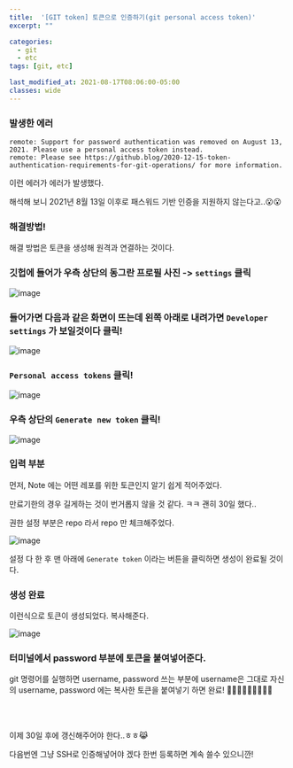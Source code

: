 ```yaml
---
title:  '[GIT token] 토큰으로 인증하기(git personal access token)'
excerpt: ""

categories:
  - git
  - etc
tags: [git, etc]

last_modified_at: 2021-08-17T08:06:00-05:00
classes: wide
---
```



### 발생한 에러


~~~ linux
remote: Support for password authentication was removed on August 13, 2021. Please use a personal access token instead.
remote: Please see https://github.blog/2020-12-15-token-authentication-requirements-for-git-operations/ for more information.
~~~

이런 에러가 에러가 발생했다.

해석해 보니 2021년 8월 13일 이후로 패스워드 기반 인증을 지원하지 않는다고..😮😮


### 해결방법!

해결 방법은 토큰을 생성해 원격과 연결하는 것이다.

### 깃헙에 들어가 우측 상단의 동그란 프로필 사진 -> `settings` 클릭

![image](https://user-images.githubusercontent.com/53431568/129745492-b413a45d-2e8d-496f-8316-0769eb4dfaeb.png)

### 들어가면 다음과 같은 화면이 뜨는데 왼쪽 아래로 내려가면 `Developer settings` 가 보일것이다 클릭!

![image](https://user-images.githubusercontent.com/53431568/129745746-13919c3e-7410-4975-b93a-998023266aa1.png)


### `Personal access tokens` 클릭!

![image](https://user-images.githubusercontent.com/53431568/129745843-535789f8-2440-4502-bbcc-742710c2dd12.png)


### 우측 상단의 `Generate new token` 클릭!

![image](https://user-images.githubusercontent.com/53431568/129745954-3bd742bb-5295-46d4-9bf1-10a6f7ca13ff.png)


### 입력 부분

먼저, Note 에는 어떤 레포를 위한 토큰인지 알기 쉽게 적어주었다.

만료기한의 경우 길게하는 것이 번거롭지 않을 것 같다. ㅋㅋ 괜히 30일 했다..

권한 설정 부분은 repo 라서 repo 만 체크해주었다.

![image](https://user-images.githubusercontent.com/53431568/129746142-0898a4ea-3615-4b25-aa7e-4502999642b8.png)

설정 다 한 후 맨 아래에 `Generate token` 이라는 버튼을 클릭하면 생성이 완료될 것이다.


### 생성 완료

이런식으로 토큰이 생성되었다. 복사해준다.

![image](https://user-images.githubusercontent.com/53431568/129746618-e3c6f7df-13bb-4098-9f9e-41bbb86ccfbb.png)


### 터미널에서 password 부분에 토큰을 붙여넣어준다.

git 명령어를 실행하면 username, password 쓰는 부분에 username은 그대로 자신의 username, password 에는 복사한 토큰을 붙여넣기 하면 완료! 🙆🏻‍♀️🙆🏻‍♀️🙆🏻‍♀️

<br><br>

이제 30일 후에 갱신해주어야 한다..ㅎㅎ😹

다음번엔 그냥 SSH로 인증해넣어야 겠다 한번 등록하면 계속 쓸수 있으니깐!



